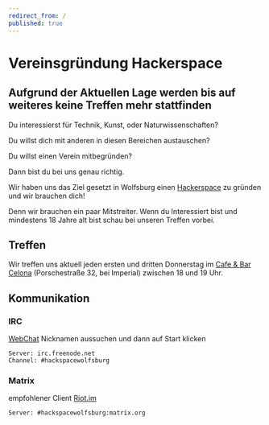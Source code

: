 ```yaml
---
redirect_from: /
published: true
---
```

# Vereinsgründung Hackerspace

## **Aufgrund der Aktuellen Lage werden bis auf weiteres keine Treffen mehr stattfinden**

Du interessierst für Technik, Kunst, oder Naturwissenschaften?

Du willst dich mit anderen in diesen Bereichen austauschen? 

Du willst einen Verein mitbegründen?

Dann bist du bei uns genau richtig.

Wir haben uns das Ziel gesetzt in Wolfsburg einen [Hackerspace](https://de.wikipedia.org/wiki/Hackerspace) zu gründen und wir brauchen dich!

Denn wir brauchen ein paar Mitstreiter.
Wenn du Interessiert bist und mindestens 18 Jahre alt bist schau bei unseren Treffen vorbei.

## Treffen

Wir treffen uns aktuell jeden ersten und dritten Donnerstag im [Cafe & Bar Celona](https://duckduckgo.com/?q=cafe+%26+bar+celona+wolfsburg&t=brave&ia=web&iaxm=places) (Porschestraße 32, bei Imperial) zwischen 18 und 19 Uhr.

## Kommunikation

### IRC

[WebChat](https://kiwiirc.com/nextclient/irc.freenode.net/#hackspacewolfsburg)
Nicknamen aussuchen und dann auf Start klicken

	Server: irc.freenode.net
	Channel: #hackspacewolfsburg

### Matrix

empfohlener Client [Riot.im](https://about.riot.im)

	Server: #hackspacewolfsburg:matrix.org
